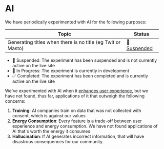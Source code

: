 # AI

We have periodically experimented with AI for the following purposes:

| Topic                                                       | Status                                                     |
| ----------------------------------------------------------- | ---------------------------------------------------------- |
| Generating titles when there is no title (eg Twit or Masto) | 🙈 [Suspended](https://social.coop/@eb/112797743728441302) |

- 🙈 Suspended: The experiment has been suspended and is not currently active on the live site
- 🚧 In Progress: The experiment is currently in development
- ✅ Completed: The experiment has been completed and is currently active on the live site

We've experimented with AI when it [enhances user experience](https://boehs.org/node/old-tech), but we have not found, thus far, applications of it that outweigh the following concerns:

1. **Training**: AI companies train on data that was not collected with consent, which is against our values
2. **Energy Consumption**: Every feature is a trade-off between user experience and energy consumption. We have not found applications of AI that's worth the energy it consumes
3. **Hallucination**: If AI generates incorrect information, that will have disastrous consequences for our community.
